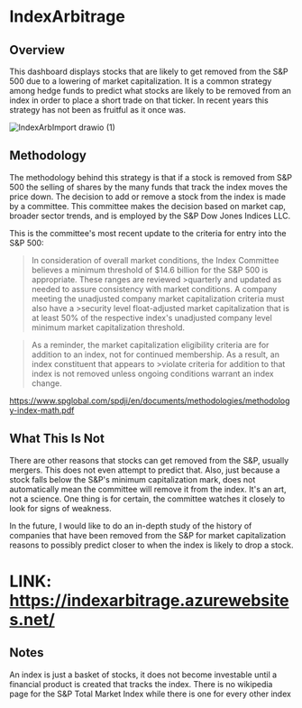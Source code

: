 # IndexArbitrage

## Overview
This dashboard displays stocks that are likely to get removed from the S&P 500 due to a lowering of market capitalization. It is a common strategy among hedge funds to predict what stocks are likely to be removed from an index in order to place a short trade on that ticker. In recent years this strategy has not been as fruitful as it once was. 

![IndexArbImport drawio (1)](https://github.com/jhoward39/IndexArbitrage/assets/70383367/1231f579-d066-4ded-9e11-770a5c7dcfe9)


## Methodology 
The methodology behind this strategy is that if a stock is removed from S&P 500 the selling of shares by the many funds that track the index moves the price down. The decision to add or remove a stock from the index is made by a committee. This committee makes the decision based on market cap, broader sector trends, and is employed by the S&P Dow Jones Indices LLC. 

This is the committee's most recent update to the criteria for entry into the S&P 500:<be>
>In consideration of overall market conditions, the Index Committee believes a minimum threshold of $14.6 billion for the S&P 500 is appropriate. These ranges are reviewed >quarterly and updated as needed to assure consistency with market conditions. A company meeting the unadjusted company market capitalization criteria must also have a >security level float-adjusted market capitalization that is at least 50% of the respective index's unadjusted company level minimum market capitalization threshold.

>As a reminder, the market capitalization eligibility criteria are for addition to an index, not for continued membership. As a result, an index constituent that appears to >violate criteria for addition to that index is not removed unless ongoing conditions warrant an index change.


https://www.spglobal.com/spdji/en/documents/methodologies/methodology-index-math.pdf

## What This Is Not
There are other reasons that stocks can get removed from the S&P, usually mergers. This does not even attempt to predict that. Also, just because a stock falls below the S&P's minimum capitalization mark, does not automatically mean the committee will remove it from the index. It's an art, not a science. One thing is for certain, the committee watches it closely to look for signs of weakness. 

In the future, I would like to do an in-depth study of the history of companies that have been removed from the S&P for market capitalization reasons to possibly predict closer to when the index is likely to drop a stock. 

# LINK: https://indexarbitrage.azurewebsites.net/
##

## Notes
An index is just a basket of stocks, it does not become investable until a financial product is created that tracks the index.
There is no wikipedia page for the S&P Total Market Index while there is one for every other index




